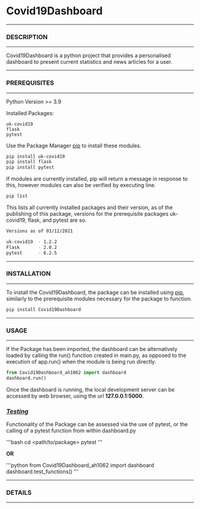 # Covid19Dashboard

---
### DESCRIPTION
---

Covid19Dashboard is a python project that provides a personalised dashboard to present current statistics and news articles for a user.

---
### **PREREQUISITES**
---

Python Version >= 3.9

Installed Packages:

```
uk-covid19
flask
pytest
```

Use the Package Manager [pip](https://pip.pypa.io/en/stable) to install these modules.

```bash
pip install uk-covid19
pip install flask
pip install pytest
```

If modules are currently installed, pip will return a message in response to this, however modules can also be verified by executing line.

```bash
pip list
```

This lists all currently installed packages and their version, as of the publishing of this package, versions for the prerequisite packages uk-covid19, flask, and pytest are so.

```bash
Versions as of 03/12/2021

uk-covid19  - 1.2.2
Flask       - 2.0.2
pytest      - 6.2.5
```

---
### **INSTALLATION**  
---

To install the Covid19Dashboard, the package can be installed using [pip](https://pip.pypa.io/en/stable), similarly to the prerequisite modules necessary for the package to function. 

```bash
pip install Covid19Dashboard
```

---
### **USAGE**
---

If the Package has been imported, the dashboard can be alternatively loaded by calling the run() function created in main.py, as opposed to the execution of app.run() when the module is being run directly.

```python
from Covid19Dashboard_ah1062 import dashboard
dashboard.run()
```

Once the dashboard is running, the local development server can be accessed by web browser, using the url **127.0.0.1:5000**.

### *<u>Testing</u>*

Functionality of the Package can be assessed via the use of pytest, or the calling of a pytest function from within dashboard.py

'''bash
cd <path/to/package>
pytest
'''

**OR**

'''python
from Covid19Dashboard_ah1062 import dashboard
dashboard.test_functions()
'''

---
### **DETAILS**
---
